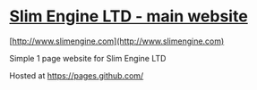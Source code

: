 # [Slim Engine LTD - main website](https://www.slimengine.com)

[http://www.slimengine.com](http://www.slimengine.com)

Simple 1 page website for Slim Engine LTD

Hosted at https://pages.github.com/
